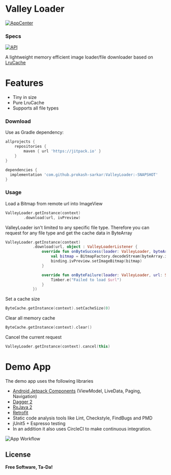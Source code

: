 # Valley Loader

[![AppCenter](https://build.appcenter.ms/v0.1/apps/bac4f383-e178-40f0-a695-c84d335f34a8/branches/master/badge)](https://build.appcenter.ms/v0.1/apps/bac4f383-e178-40f0-a695-c84d335f34a8/branches/master/badge)

### Specs
[![API](https://img.shields.io/badge/API-15%2B-orange.svg?style=flat)](https://android-arsenal.com/api?level=16)

A lightweight memory efficient image loader/file downloader based on [LruCache](https://developer.android.com/reference/android/util/LruCache)  

# Features

  - Tiny in size
  - Pure LruCache
  - Supports all file types

### Download

Use as Gradle dependency:

```gradle
allprojects {
    repositories {
        maven { url 'https://jitpack.io' }
    }
}

dependencies {
  implementation 'com.github.prokash-sarkar:ValleyLoader:-SNAPSHOT'
}
```

### Usage

Load a Bitmap from remote url into ImageView

```kotlin
ValleyLoader.getInstance(context)
        .download(url, ivPreview)
```
        
ValleyLoader isn't limited to any specific file type. Therefore you can request for any file type and get the cache data in ByteArray

```kotlin
ValleyLoader.getInstance(context)
            .download(url, object : ValleyLoaderListener {
                override fun onByteSuccess(loader: ValleyLoader, byteArray: ByteArray, url: String) {
                    val bitmap = BitmapFactory.decodeStream(byteArray.inputStream())
                    binding.ivPreview.setImageBitmap(bitmap)
                }

                override fun onByteFailure(loader: ValleyLoader, url: String) {
                    Timber.e("Failed to load $url")
                }
            })
```

Set a cache size

```kotlin
ByteCache.getInstance(context).setCacheSize(0)
```

Clear all memory cache
```kotlin
ByteCache.getInstance(context).clear()
```

Cancel the current request

```kotlin
ValleyLoader.getInstance(context).cancel(this)
```

# Demo App 
 
 The demo app uses the following libraries 
 
  - [Android Jetpack Components](https://developer.android.com/jetpack) (ViewModel, LiveData, Paging, Navigation)
  - [Dagger 2](https://github.com/google/dagger)
  - [RxJava 2](https://github.com/ReactiveX/RxJava)
  - [Retrofit](https://square.github.io/retrofit/)
  - Static code analysis tools like Lint, Checkstyle, FindBugs and PMD
  - jUnit5 + Espresso testing
  - In an addition it also uses CircleCI to make continuous integration.
 
 ![App Workflow]()
 
License
----

**Free Software, Ta-Da!**
